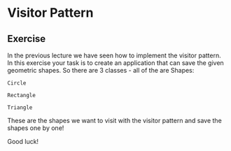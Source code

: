 # Visitor Pattern

## Exercise

In the previous lecture we have seen how to implement the visitor pattern. In this exercise your task is to create an application that can save the given geometric shapes. So there are 3 classes - all of the are Shapes:

    Circle

    Rectangle

    Triangle

These are the shapes we want to visit with the visitor pattern and save the shapes one by one!

Good luck!
